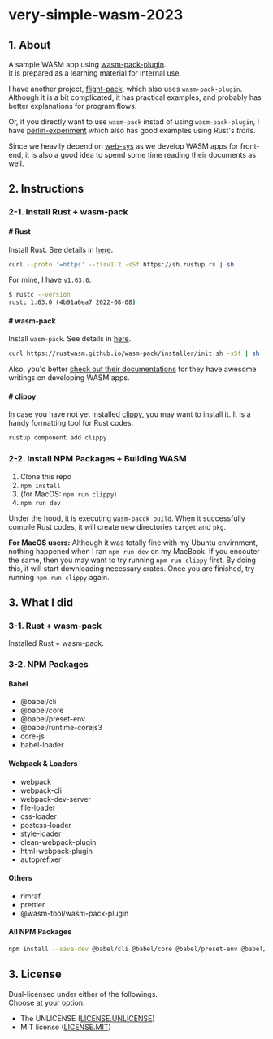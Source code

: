 # very-simple-wasm-2023

## 1. About

A sample WASM app using
[wasm-pack-plugin](https://github.com/wasm-tool/wasm-pack-plugin).  
It is prepared as a learning material for internal use.

I have another project,
[flight-pack](https://github.com/minagawah/flight-pack),
which also uses `wasm-pack-plugin`. Although it is a bit complicated,
it has practical examples, and probably has better explanations for program flows.

Or, if you directly want to use `wasm-pack` instad of using `wasm-pack-plugin`,
I have [perlin-experiment](https://github.com/minagawah/perlin-experiment)
which also has good examples using Rust's _traits_.

Since we heavily depend on
[web-sys](https://rustwasm.github.io/wasm-bindgen/web-sys/index.html)
as we develop WASM apps for front-end, it is also a good idea
to spend some time reading their documents as well.

## 2. Instructions

### 2-1. Install Rust + wasm-pack

#### # Rust

Install Rust. See details in [here](https://www.rust-lang.org/tools/install).
```bash
curl --proto '=https' --tlsv1.2 -sSf https://sh.rustup.rs | sh
```
For mine, I have `v1.63.0`:

```bash
$ rustc --version
rustc 1.63.0 (4b91a6ea7 2022-08-08)
```

#### # wasm-pack

Install `wasm-pack`. See details in [here](https://rustwasm.github.io/wasm-pack/installer/).
```bash
curl https://rustwasm.github.io/wasm-pack/installer/init.sh -sSf | sh
```

Also, you'd better [check out their documentations](https://rustwasm.github.io/docs/wasm-pack/introduction.html)
for they have awesome writings on developing WASM apps.

#### # clippy

In case you have not yet installed
[clippy](https://github.com/rust-lang/rust-clippy),
you may want to install it.
It is a handy formatting tool for Rust codes.

```bash
rustup component add clippy
```

### 2-2. Install NPM Packages + Building WASM

1. Clone this repo
1. `npm install`
1. (for MacOS: `npm run clippy`)
1. `npm run dev`

Under the hood, it is executing `wasm-pacck build`.
When it successfully compile Rust codes,
it will create new directories `target` and `pkg`.

__For MacOS users:__
Although it was totally fine with my Ubuntu envirnment,
nothing happened when I ran `npm run dev` on my MacBook.
If you encouter the same, then you may want to
try running `npm run clippy` first.
By doing this, it will start downloading necessary crates.
Once you are finished, try running `npm run clippy` again.


## 3. What I did

### 3-1. Rust + wasm-pack

Installed Rust + wasm-pack.

### 3-2. NPM Packages

#### Babel
- @babel/cli
- @babel/core
- @babel/preset-env
- @babel/runtime-corejs3
- core-js
- babel-loader

#### Webpack & Loaders
- webpack
- webpack-cli
- webpack-dev-server
- file-loader
- css-loader
- postcss-loader
- style-loader
- clean-webpack-plugin
- html-webpack-plugin
- autoprefixer

#### Others
- rimraf
- prettier
- @wasm-tool/wasm-pack-plugin

#### All NPM Packages
```bash
npm install --save-dev @babel/cli @babel/core @babel/preset-env @babel/runtime-corejs3 core-js babel-loader webpack webpack-cli webpack-dev-server file-loader css-loader postcss-loader style-loader clean-webpack-plugin html-webpack-plugin autoprefixer rimraf prettier @wasm-tool/wasm-pack-plugin
```

## 3. License

Dual-licensed under either of the followings.  
Choose at your option.

- The UNLICENSE ([LICENSE.UNLICENSE](LICENSE.UNLICENSE))
- MIT license ([LICENSE.MIT](LICENSE.MIT))
